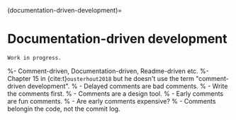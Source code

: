 (documentation-driven-development)=
# Documentation-driven development

```{warning}
Work in progress.
```

%- Comment-driven, Documentation-driven, Readme-driven etc.
%- Chapter 15 in {cite:t}`ousterhout2018` but he doesn't use the term "comment-driven development".
%  - Delayed comments are bad comments.
%  - Write the comments first.
%  - Comments are a design tool.
%  - Early comments are fun comments.
%  - Are early comments expensive?
%  - Comments belongin the code, not the commit log.
